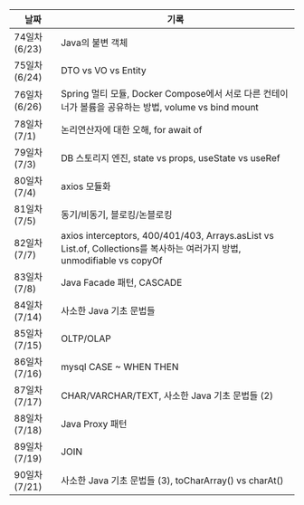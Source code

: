 
| 날짜 | 기록 |
| --- | --- |
| 74일차 (6/23) | Java의 불변 객체 |
| 75일차 (6/24) | DTO vs VO vs Entity |
| 76일차 (6/26) | Spring 멀티 모듈, Docker Compose에서 서로 다른 컨테이너가 볼륨을 공유하는 방법, volume vs bind mount |
| 78일차 (7/1) | 논리연산자에 대한 오해, for await of |
| 79일차 (7/3) | DB 스토리지 엔진, state vs props, useState vs useRef |
| 80일차 (7/4) | axios 모듈화 |
| 81일차 (7/5) | 동기/비동기, 블로킹/논블로킹 |
| 82일차 (7/7) | axios interceptors, 400/401/403, Arrays.asList vs List.of, Collections를 복사하는 여러가지 방법, unmodifiable vs copyOf |
| 83일차 (7/8) | Java Facade 패턴, CASCADE |
| 84일차 (7/14) | 사소한 Java 기초 문법들 |
| 85일차 (7/15) | OLTP/OLAP |
| 86일차 (7/16) | mysql CASE ~ WHEN THEN |
| 87일차 (7/17) | CHAR/VARCHAR/TEXT, 사소한 Java 기초 문법들 (2) |
| 88일차 (7/18) | Java Proxy 패턴 |
| 89일차 (7/19) | JOIN |
| 90일차 (7/21) | 사소한 Java 기초 문법들 (3), toCharArray() vs charAt() |